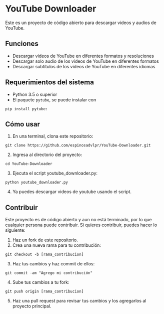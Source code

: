 # YouTube Downloader

Este es un proyecto de código abierto para descargar videos y audios de YouTube.

## Funciones

- Descargar videos de YouTube en diferentes formatos y resoluciones
- Descargar solo audio de los videos de YouTube en diferentes formatos
- Descargar subtítulos de los videos de YouTube en diferentes idiomas

## Requerimientos del sistema

- Python 3.5 o superior
- El paquete `pytube`, se puede instalar con 
```
pip install pytube:
```

## Cómo usar

1. En una terminal, clona este repositorio:

```
git clone https://github.com/espinosadvlpr/YouTube-Downloader.git
```

2. Ingresa al directorio del proyecto:

```
cd YouTube-Downloader
```

3. Ejecuta el script youtube_downloader.py:

```
python youtube_downloader.py
```

4. Ya puedes descargar videos de youtube usando el script.

## Contribuir

Este proyecto es de código abierto y aun no está terminado, por lo que cualquier persona puede contribuir. 
Si quieres contribuir, puedes hacer lo siguiente:

1. Haz un fork de este repositorio.
2. Crea una nueva rama para tu contribución:
```
git checkout -b [rama_contribucion]
```
3. Haz tus cambios y haz commit de ellos:
```
git commit -am "Agrego mi contribución"
```
4. Sube tus cambios a tu fork:
```
git push origin [rama_contribucion]
```
5. Haz una pull request para revisar tus cambios y los agregarlos al proyecto principal.
